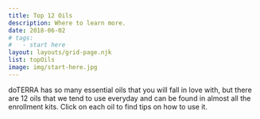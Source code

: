 ```yaml
---
title: Top 12 Oils
description: Where to learn more.
date: 2018-06-02
# tags:
#   - start here
layout: layouts/grid-page.njk
list: topOils
image: img/start-here.jpg
---
```


<!-- ![img/river.jpg](../../img/river.jpg "Mountain image") -->

doTERRA has so many essential oils that you will fall in love with, but there are 12 oils that we tend to use everyday and can be found in almost all the enrollment kits. Click on each oil to find tips on how to use it.
